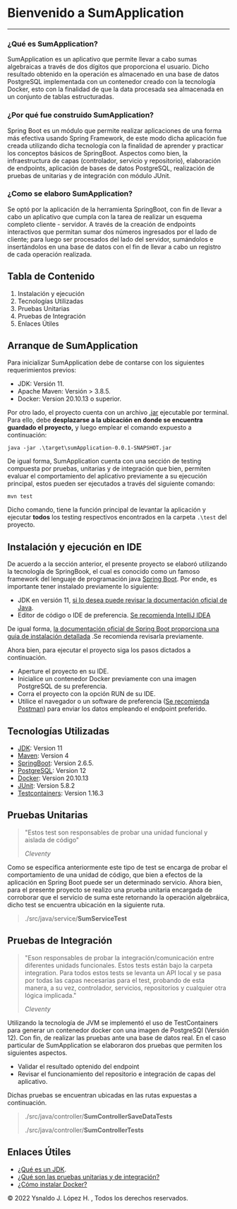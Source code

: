 
# Bienvenido a SumApplication
***
### ¿Qué es SumApplication? 
SumApplication es un aplicativo que permite llevar a cabo sumas 
algebraicas a través de dos dígitos que proporciona el usuario. 
Dicho resultado obtenido en la operación es almacenado en una base de 
datos PostgreSQL implementada con un contenedor creado con la tecnología Docker, 
esto con la finalidad de que la data procesada sea almacenada en un conjunto 
de tablas estructuradas.

### ¿Por qué fue construido SumApplication? 
Spring Boot es un módulo que permite realizar aplicaciones de una forma más efectiva 
usando Spring Framework, de este modo dicha aplicación fue creada utilizando dicha tecnología 
con la finalidad de aprender y practicar los conceptos básicos de SpringBoot. 
Aspectos como bien, la infraestructura de capas (controlador, servicio y 
repositorio), elaboración de endpoints, aplicación de bases de datos PostgreSQL, 
realización de pruebas de unitarias y de integración con módulo JUnit. 

### ¿Como se elaboro SumApplication? 
Se optó por la aplicación de la herramienta SpringBoot, con fin de llevar a cabo un 
aplicativo que cumpla con la tarea de realizar un esquema completo cliente - servidor.
A través de la creación de endpoints interactivos que permitan sumar dos números ingresados
por el lado de cliente; para luego ser procesados del lado del servidor, sumándolos e insertándolos
en una base de datos con el fin de llevar a cabo un registro de cada operación realizada. 

## Tabla de Contenido
1. Instalación y ejecución
2. Tecnologías Utilizadas
3. Pruebas Unitarias 
4. Pruebas de Integración 
5. Enlaces Útiles

## Arranque de SumApplication
Para inicializar SumApplication debe de contarse con los siguientes requerimientos previos: 

* JDK: Versión 11. 
* Apache Maven: Versión > 3.8.5.
* Docker: Version 20.10.13 o superior. 


Por otro lado, el proyecto cuenta con un archivo [.jar](https://docs.oracle.com/javase/8/docs/technotes/guides/jar/jarGuide.html) 
ejecutable por terminal. Para ello, debe **desplazarse a la ubicación en donde se encuentra guardado el proyecto,** 
y luego emplear el comando expuesto a continuación:

    java -jar .\target\sumApplication-0.0.1-SNAPSHOT.jar

De igual forma, SumApplication cuenta con una sección de testing compuesta por pruebas, unitarias y de integración que bien,
permiten evaluar el comportamiento del aplicativo previamente a su ejecución principal, estos pueden ser
ejecutados a través del siguiente comando:

    mvn test 

Dicho comando, tiene la función principal de levantar la aplicación y ejecutar **todos** los testing respectivos
encontrados en la carpeta `.\test` del proyecto.

## Instalación y ejecución en IDE
De acuerdo a la sección anterior, el presente proyecto se elaboró utilizando la
tecnología de SpringBook, el cual es conocido como un famoso framework del lenguaje
de programación java [Spring Boot](https://spring.io/projects/spring-boot#overview). Por ende,
es importante tener instalado previamente lo siguiente:

* JDK en versión 11, [si lo desea puede revisar la 
documentación oficial de Java](https://www.java.com/es/download/help/windows_manual_download.html). 
* Editor de código o IDE de preferencia. [Se recomienda IntelliJ IDEA](https://www.jetbrains.com/es-es/idea/)

De igual forma, [la documentación oficial de Spring Boot proporciona una guia de instalación 
detallada](https://docs.spring.io/spring-boot/docs/current-SNAPSHOT/reference/html/getting-started.html#getting-started.first-application)
.Se recomienda revisarla previamente.

Ahora bien, para ejecutar el proyecto siga los pasos dictados a continuación. 

* Aperture el proyecto en su IDE. 
* Inicialice un contenedor Docker previamente con una imagen PostgreSQL de su preferencia. 
* Corra el proyecto con la opción RUN de su IDE.
* Utilice el navegador o un software de preferencia ([Se recomienda Postman](https://www.postman.com/))
para enviar los datos empleando el endpoint preferido. 

## Tecnologías Utilizadas

* [JDK](https://www.oracle.com/co/java/technologies/javase/javase8-archive-downloads.html): Version 11
* [Maven](https://maven.apache.org/): Version 4
* [SpringBoot](https://spring.io/projects/spring-boot): Version 2.6.5.
* [PostgreSQL](https://www.postgresql.org/): Version 12
* [Docker](https://www.docker.com/): Version 20.10.13
* [JUnit](https://junit.org/junit5/): Version 5.8.2
* [Testcontainers](https://www.testcontainers.org/): Version 1.16.3


## Pruebas Unitarias 
>"Estos test son responsables de probar una unidad funcional y aislada de código"
> 
> *Cleventy*

Como se especifica anteriormente este tipo de test se encarga de probar el comportamiento
de una unidad de código, que bien a efectos de la aplicación en Spring Boot puede ser un
determinado servicio. Ahora bien, para el presente proyecto se realizo una prueba unitaria 
encargada de corroborar que el servicio de suma este retornando la operación algebráica, dicho 
test se encuentra ubicación en la siguiente ruta. 
> ./src/java/service/**SumServiceTest**  

## Pruebas de Integración 
>"Eson responsables de probar la integración/comunicación entre diferentes unidads funcionales. 
> Estos tests están bajo la carpeta integration. Para todos estos tests se levanta un
> API local y se pasa por todas las capas necesarias para el test, probando de esta 
> manera, a su vez, controlador, servicios, repositorios y cualquier otra lógica 
> implicada."
>
> *Cleventy*

Utilizando la tecnología de JVM se implementó el uso de TestContainers para generar 
un contenedor docker con una imagen de PostgreSQl (Versión 12). Con fin, de realizar 
las pruebas ante una base de datos real. En el caso particular de SumApplication se 
elaboraron dos pruebas que permiten los siguientes aspectos.

* Validar el resultado optenido del endpoint 
* Revisar el funcionamiento del repositorio e integración de capas del aplicativo. 

Dichas pruebas se encuentran ubicadas en las rutas expuestas a continuación. 
> ./src/java/controller/**SumControllerSaveDataTests**
> 
> ./src/java/controller/**SumControllerTests**

## Enlaces Útiles
* [¿Qué es un JDK](https://www.ibm.com/docs/es/i/7.3?topic=platform-java-development-kit).
* [¿Qué son las pruebas unitarias y de integración?](https://cleventy.com/pruebas-de-unidad-e-integracion-en-un-proyecto-spring-boot/)
* [¿Cómo instalar Docker?](https://www.docker.com/get-started/)


&copy; 2022 Ysnaldo J. López H. , Todos los derechos reservados.   